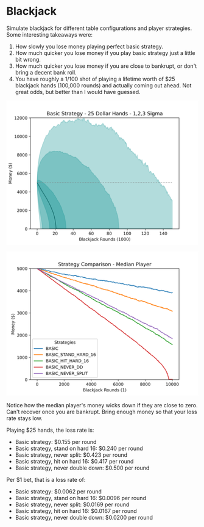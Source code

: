 # Blackjack
 
Simulate blackjack for different table configurations and player strategies. Some interesting takeaways were:
1) How slowly you lose money playing perfect basic strategy. 
2) How much quicker you lose money if you play basic strategy just a little bit wrong.
3) How much quicker you lose money if you are close to bankrupt, or don't bring a decent bank roll. 
4) You have roughly a 1/100 shot of playing a lifetime worth of $25 blackjack hands (100,000 rounds) and actually coming out ahead. Not great odds, but better than I would have guessed. 

![alt text](output/oneplayer_onetable_150krounds_5kmoney1655298090.039737.png)

![alt text](output/one_player_one_table1655153761.20704.png)

Notice how the median player's money wicks down if they are close to zero. Can't recover once you are bankrupt. Bring enough money so that your loss rate stays low. 

Playing $25 hands, the loss rate is:
- Basic strategy:                     $0.155 per round
- Basic strategy, stand on hard 16:   $0.240 per round
- Basic strategy, never split:        $0.423 per round
- Basic strategy, hit on hard 16:     $0.417 per round
- Basic strategy, never double down:  $0.500 per round

Per $1 bet, that is a loss rate of:
- Basic strategy:                     $0.0062 per round
- Basic strategy, stand on hard 16:   $0.0096 per round
- Basic strategy, never split:        $0.0169 per round
- Basic strategy, hit on hard 16:     $0.0167 per round
- Basic strategy, never double down:  $0.0200 per round
